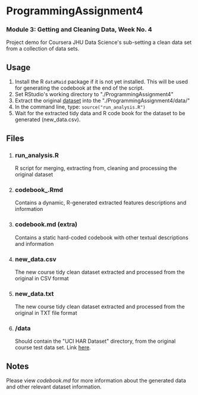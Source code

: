 # ProgrammingAssignment4

### Module 3: Getting and Cleaning Data, Week No. 4
Project demo for Coursera JHU Data Science's sub-setting a clean data set from a collection of data sets.


## Usage
1. Install the R `dataMaid` package if it is not yet installed. This will be used for generating the codebook at the end of the script.
2. Set RStudio's working directory to "./ProgrammingAssignment4"
3. Extract the original [dataset](https://d396qusza40orc.cloudfront.net/getdata%2Fprojectfiles%2FUCI%20HAR%20Dataset.zip) into the "./ProgrammingAssignment4/data/"
4. In the command line, type: `source("run_analysis.R")`
5. Wait for the extracted tidy data and R code book for the dataset to be generated (new_data.csv).

## Files
1. ### run_analysis.R
	R script for merging, extracting from, cleaning and processing the original dataset

2. ### codebook_.Rmd
	Contains a dynamic, R-generated extracted features descriptions and information

3. ### codebook.md (extra)
	Contains a static hard-coded codebook with other textual descriptions and information

3. ### new_data.csv
	The new course tidy clean dataset extracted and processed from the original in CSV format

4. ### new_data.txt
	The new course tidy clean dataset extracted and processed from the original in TXT file format

4. ### /data
	Should contain the "UCI HAR Dataset" directory, from the original course test data set. Link [here](https://d396qusza40orc.cloudfront.net/getdata%2Fprojectfiles%2FUCI%20HAR%20Dataset.zip).


## Notes
Please view _codebook.md_ for more information about the generated data and other relevant dataset information.
